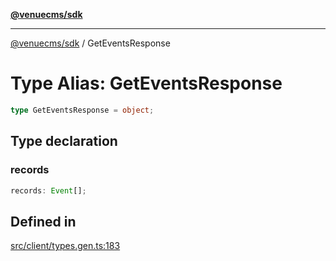 [**@venuecms/sdk**](../Index.md)

***

[@venuecms/sdk](../Index.md) / GetEventsResponse

# Type Alias: GetEventsResponse

```ts
type GetEventsResponse = object;
```

## Type declaration

### records

```ts
records: Event[];
```

## Defined in

[src/client/types.gen.ts:183](https://github.com/venuecms/sdk/blob/2edfd13c06baf443bbea491be2ef200d66919dd4/src/client/types.gen.ts#L183)
